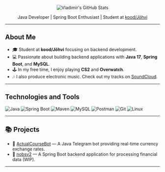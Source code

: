 <p align="center">
  <img src="https://github-readme-stats.vercel.app/api?username=VladimirNilov28&show_icons=true&hide_border=true&theme=radical&card_width=1000" alt="Vladimir's GitHub Stats">
</p>

<p align="center">
  Java Developer | Spring Boot Enthusiast | Student at <a href="https://kood.tech/" target="_blank">kood/Jõhvi</a>
</p>

---

## About Me

- 🎓 Student at **kood/Jõhvi** focusing on backend development.
- 💻 Passionate about building backend applications with **Java 17**, **Spring Boot**, and **MySQL**.
- 🕹️ In my free time, I enjoy playing **CS2** and **Overwatch**.
- 🎶 I also produce electronic music. Check out my tracks on [SoundCloud](https://soundcloud.com/dj_mirlov/popular-tracks).

---

## Technologies and Tools

![Java](https://img.shields.io/badge/Java-17-blue.svg)
![Spring Boot](https://img.shields.io/badge/Spring_Boot-3.x-brightgreen.svg)
![Maven](https://img.shields.io/badge/Maven-Build-red.svg)
![MySQL](https://img.shields.io/badge/MySQL-Database-blue.svg)
![Postman](https://img.shields.io/badge/Postman-API-orange.svg)
![Git](https://img.shields.io/badge/Git-VersionControl-lightgrey.svg)
![Linux](https://img.shields.io/badge/Linux-OS-yellow.svg)

---

## 📚 Projects

- 🔹 [ActualCourseBot](https://github.com/VladimirNilov28/ActualCourseBot) — A Java Telegram bot providing real-time currency exchange rates.
- 🔹 [nobsv2](https://github.com/VladimirNilov28/nobsv2) — A Spring Boot backend application for processing financial data (WIP).

---


